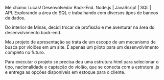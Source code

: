 Me chamo Lucas! Desenvolvedor Back-End. 
Node.js | JavaScript | SQL | API.
Explorando a área do SQL e trabalhando com diversos tipos de bancos de dados.

Do interior de Minas, decidi trocar de profissão e me aventurar na área do desenvolvimento back-end.

Meu projeto de apresentação se trata de um escopo de um mecanismo de busca por violões em um site.
É apenas um piloto para um desenvolvimento completo no futuro.

Para executar o projeto se precisa deu uma estrutura html para selecionar o tipo, nacionalidade e captação do violão,
que se conecta com a estrutura .js e entrega as opções disponíveis em estoque para o cliente.



<!--![Captura de Tela (66)](https://github.com/Lucasmf5/lucasmf5/assets/141868906/d2ab4b26-66ad-46c0-bc60-b62ec0249023)
![Captura de Tela (65)](https://github.com/Lucasmf5/lucasmf5/assets/141868906/415ff594-9227-4a29-9646-1b81458a0ad4)
![Captura de Tela (64)](https://github.com/Lucasmf5/lucasmf5/assets/141868906/19f88eaa-1718-489c-810b-9617c6224453)
![Captura de Tela (63)](https://github.com/Lucasmf5/lucasmf5/assets/141868906/a2fe10c5-882d-4f81-ab46-155a98fd6c13)

**Lucasmf5/lucasmf5** is a ✨ _special_ ✨ repository because its `README.md` (this file) appears on your GitHub profile.

Here are some ideas to get you started:

- 🔭 I’m currently working on ...
- 🌱 I’m currently learning ...
- 👯 I’m looking to collaborate on ...
- 🤔 I’m looking for help with ...
- 💬 Ask me about ...
- 📫 How to reach me: ...
- 😄 Pronouns: ...
- ⚡ Fun fact: ...
-->
